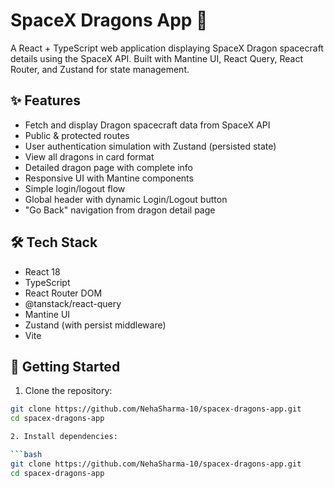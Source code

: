 # SpaceX Dragons App 🚀

A React + TypeScript web application displaying SpaceX Dragon spacecraft details using the SpaceX API. Built with Mantine UI, React Query, React Router, and Zustand for state management.

## ✨ Features

- Fetch and display Dragon spacecraft data from SpaceX API
- Public & protected routes
- User authentication simulation with Zustand (persisted state)
- View all dragons in card format
- Detailed dragon page with complete info
- Responsive UI with Mantine components
- Simple login/logout flow
- Global header with dynamic Login/Logout button
- "Go Back" navigation from dragon detail page

## 🛠️ Tech Stack

- React 18
- TypeScript
- React Router DOM
- @tanstack/react-query
- Mantine UI
- Zustand (with persist middleware)
- Vite

## 🚀 Getting Started

1. Clone the repository:

```bash
git clone https://github.com/NehaSharma-10/spacex-dragons-app.git
cd spacex-dragons-app

2. Install dependencies:

```bash
git clone https://github.com/NehaSharma-10/spacex-dragons-app.git
cd spacex-dragons-app
